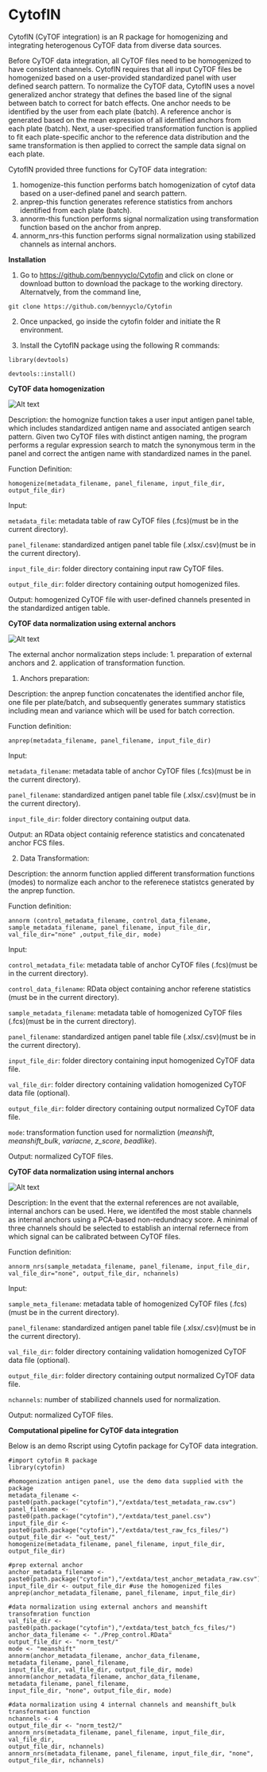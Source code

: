 # CytofIN

CytofIN (CyTOF integration) is an R package for homogenizing and integrating heterogenous CyTOF data from diverse data sources.

Before CyTOF data integration, all CyTOF files need to be homogenized to have consistent channels. CytofIN requires that all input CyTOF files be homogenized based on a user-provided standardized panel with user defined search pattern. To normalize the CyTOF data, CytofIN uses a novel generalized anchor strategy that defines the based line of the signal between batch to correct for batch effects. One anchor needs to be identified by the user from each plate (batch). A reference anchor is generated based on the mean expression of all identified anchors from each plate (batch). Next, a user-specified transformation function is applied to fit each plate-specific anchor to the reference data distribution and the same transformation is then applied to correct the sample data signal on each plate.  

CytofIN provided three functions for CyTOF data integration:

1. homogenize-this function performs batch homogenization of cytof data based on a user-defined panel and search pattern. 
2. anprep-this function generates reference statistics from anchors identified from each plate (batch).
3. annorm-this function performs signal normalization using transformation function based on the anchor from anprep.
4. annorm_nrs-this function performs signal normalization using stabilized channels as internal anchors. 

**Installation**

1. Go to https://github.com/bennyyclo/Cytofin and click on clone or download button to download the package to the working directory. Alternatvely, from the command line,

```git clone https://github.com/bennyyclo/Cytofin```

2. Once unpacked, go inside the cytofin folder and initiate the R environment.

3. Install the CytofIN package using the following R commands:

```
library(devtools)

devtools::install()
```

**CyTOF data homogenization**

![Alt text](./images/Slide1.png?raw=true "Title")

Description:
the homognize function takes a user input antigen panel table, which includes standardized antigen name and associated antigen search pattern. Given two CyTOF files with distinct antigen naming, the program performs a regular expression search to match the synonymous term in the panel and correct the antigen name with standardized names in the panel.

Function Definition: 

```homogenize(metadata_filename, panel_filename, input_file_dir, output_file_dir)```

Input: 

```metadata_file```: metadata table of raw CyTOF files (.fcs)(must be in the current directory).

```panel_filename```: standardized antigen panel table file (.xlsx/.csv)(must be in the current directory).

```input_file_dir```: folder directory containing input raw CyTOF files.

```output_file_dir```: folder directory containing output homogenized files.

Output: homogenized CyTOF file with user-defined channels presented in the standardized antigen table.  



**CyTOF data normalization using external anchors**


![Alt text](./images/Slide2.PNG?raw=true "Title")

The external anchor normalization steps include: 1. preparation of external anchors and 2. application of transformation function.

1. Anchors preparation:

Description: 
the anprep function concatenates the identified anchor file, one file per plate/batch, and subsequently generates summary statistics including mean and variance which will be used for batch correction. 

Function definition: 

```anprep(metadata_filename, panel_filename, input_file_dir)```

Input: 

```metadata_filename```: metadata table of anchor CyTOF files (.fcs)(must be in the current directory).

```panel_filename```: standardized antigen panel table file (.xlsx/.csv)(must be in the current directory).

```input_file_dir```: folder directory containing output data.


Output: an RData object containig reference statistics and concatenated anchor FCS files.

2. Data Transformation:

Description: the annorm function applied different transformation functions (modes) to normalize each anchor to the referenece statistcs generated by the anprep function.

Function definition:

```annorm (control_metadata_filename, control_data_filename, sample_metadata_filename, panel_filename, input_file_dir, val_file_dir="none" ,output_file_dir, mode)```

Input: 

```control_metadata_file```: metadata table of anchor CyTOF files (.fcs)(must be in the current directory).

```control_data_filename```: RData object containing anchor referene statistics (must be in the current directory).

```sample_metadata_filename```: metadata table of homogenized CyTOF files (.fcs)(must be in the current directory).

```panel_filename```: standardized antigen panel table file (.xlsx/.csv)(must be in the current directory).

```input_file_dir```: folder directory containing input homogenized CyTOF data file.

```val_file_dir```: folder directory containing validation homogenized CyTOF data file (optional).

```output_file_dir```: folder directory containing output normalized CyTOF data file.

```mode```: transformation function used for normaliztion (_meanshift_, _meanshift_bulk_, _variacne_, _z_score_, _beadlike_).

 
Output: normalized CyTOF files.

**CyTOF data normalization using internal anchors**


![Alt text](./images/Slide3.PNG?raw=true "Title")

Description:
In the event that the external references are not available, internal anchors can be used. Here, we identifed the most stable channels as internal anchors using a PCA-based non-redundnacy score. A minimal of three channels should be selected to establish an internal refernece from which signal can be calibrated between CyTOF files.

Function definition:

```annorm_nrs(sample_metadata_filename, panel_filename, input_file_dir, val_file_dir="none", output_file_dir, nchannels)```

Input: 

```sample_meta_filename```: metadata table of homogenized CyTOF files (.fcs)(must be in the current directory).

```panel_filename```: standardized antigen panel table file (.xlsx/.csv)(must be in the current directory).

```val_file_dir```: folder directory containing validation homogenized CyTOF data file (optional).

```output_file_dir```: folder directory containing output normalized CyTOF data file.

```nchannels```: number of stabilized channels used for normalization.


Output: normalized CyTOF files.

**Computational pipeline for CyTOF data integration**

Below is an demo Rscript using Cytofin package for CyTOF data integration.

```
#import cytofin R package
library(cytofin)

#homogenization antigen panel, use the demo data supplied with the package
metadata_filename <- paste0(path.package("cytofin"),"/extdata/test_metadata_raw.csv")
panel_filename <- paste0(path.package("cytofin"),"/extdata/test_panel.csv")
input_file_dir <- paste0(path.package("cytofin"),"/extdata/test_raw_fcs_files/")
output_file_dir <- "out_test/"
homogenize(metadata_filename, panel_filename, input_file_dir, output_file_dir)

#prep external anchor 
anchor_metadata_filename <- paste0(path.package("cytofin"),"/extdata/test_anchor_metadata_raw.csv")
input_file_dir <- output_file_dir #use the homogenized files
anprep(anchor_metadata_filename, panel_filename, input_file_dir)

#data normalization using external anchors and meanshift transofmration function
val_file_dir <- paste0(path.package("cytofin"),"/extdata/test_batch_fcs_files/")
anchor_data_filename <- "./Prep_control.RData"
output_file_dir <- "norm_test/"
mode <- "meanshift"
annorm(anchor_metadata_filename, anchor_data_filename, metadata_filename, panel_filename, 
input_file_dir, val_file_dir, output_file_dir, mode)
annorm(anchor_metadata_filename, anchor_data_filename, metadata_filename, panel_filename, 
input_file_dir, "none", output_file_dir, mode)

#data normalization using 4 internal channels and meanshift_bulk transformation function
nchannels <- 4
output_file_dir <- "norm_test2/"
annorm_nrs(metadata_filename, panel_filename, input_file_dir, val_file_dir, 
output_file_dir, nchannels)
annorm_nrs(metadata_filename, panel_filename, input_file_dir, "none", 
output_file_dir, nchannels)

```

